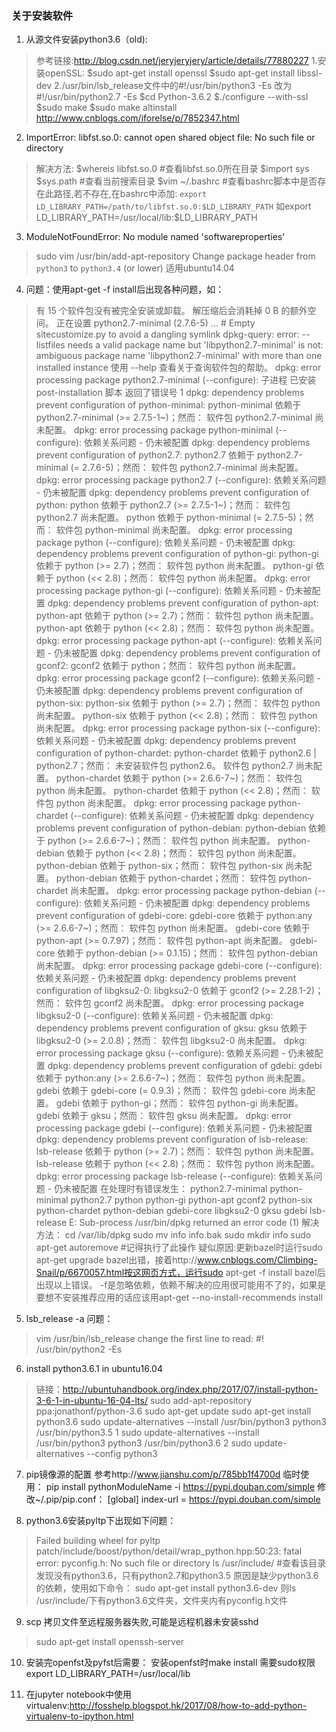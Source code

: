 ﻿### 关于安装软件

 1. 从源文件安装python3.6（old):
 >参考链接:http://blog.csdn.net/jeryjeryjery/article/details/77880227
 >1.安装openSSL:
 >\$sudo apt-get install openssl
\$sudo apt-get install libssl-dev
2./usr/bin/lsb_release文件中的#!/usr/bin/python3 -Es 改为 #!/usr/bin/python2.7 -Es
\$cd Python-3.6.2
\$./configure --with-ssl
\$sudo make
$sudo make altinstall
http://www.cnblogs.com/iforelse/p/7852347.html

 2. ImportError: libfst.so.0: cannot open shared object file: No such file or directory
 >解决方法:
 >\$whereis libfst.so.0 #查看libfst.so.0所在目录
 >\$import sys
 >\$sys.path #查看当前搜索目录
 >\$vim ~/.bashrc  #查看bashrc脚本中是否存在此路径,若不存在,在bashrc中添加:
 >`export LD_LIBRARY_PATH=/path/to/libfst.so.0:$LD_LIBRARY_PATH`
 >如export LD_LIBRARY_PATH=/usr/local/lib:$LD_LIBRARY_PATH

 3. ModuleNotFoundError: No module named 'softwareproperties'
 >sudo vim /usr/bin/add-apt-repository
 >Change package header from `python3` to `python3.4` (or lower)
 >适用ubuntu14.04

 4. 问题：使用apt-get -f install后出现各种问题，如：
 >有 15 个软件包没有被完全安装或卸载。
解压缩后会消耗掉 0 B 的额外空间。
正在设置 python2.7-minimal (2.7.6-5) ...
\# Empty sitecustomize.py to avoid a dangling symlink
dpkg-query: error: --listfiles needs a valid package name but 'libpython2.7-minimal' is not: ambiguous package name 'libpython2.7-minimal' with more than one installed instance
使用 --help 查看关于查询软件包的帮助。
dpkg: error processing package python2.7-minimal (--configure):
子进程 已安装 post-installation 脚本 返回了错误号 1
dpkg: dependency problems prevent configuration of python-minimal:
python-minimal 依赖于 python2.7-minimal (>= 2.7.5-1~)；然而：
软件包 python2.7-minimal 尚未配置。
dpkg: error processing package python-minimal (--configure):
依赖关系问题 - 仍未被配置
dpkg: dependency problems prevent configuration of python2.7:
python2.7 依赖于 python2.7-minimal (= 2.7.6-5)；然而：
软件包 python2.7-minimal 尚未配置。
dpkg: error processing package python2.7 (--configure):
依赖关系问题 - 仍未被配置
dpkg: dependency problems prevent configuration of python:
python 依赖于 python2.7 (>= 2.7.5-1~)；然而：
软件包 python2.7 尚未配置。
python 依赖于 python-minimal (= 2.7.5-5)；然而：
软件包 python-minimal 尚未配置。
dpkg: error processing package python (--configure):
依赖关系问题 - 仍未被配置
dpkg: dependency problems prevent configuration of python-gi:
python-gi 依赖于 python (>= 2.7)；然而：
软件包 python 尚未配置。
python-gi 依赖于 python (<< 2.8)；然而：
软件包 python 尚未配置。
dpkg: error processing package python-gi (--configure):
依赖关系问题 - 仍未被配置
dpkg: dependency problems prevent configuration of python-apt:
python-apt 依赖于 python (>= 2.7)；然而：
软件包 python 尚未配置。
python-apt 依赖于 python (<< 2.8)；然而：
软件包 python 尚未配置。
dpkg: error processing package python-apt (--configure):
依赖关系问题 - 仍未被配置
dpkg: dependency problems prevent configuration of gconf2:
gconf2 依赖于 python；然而：
软件包 python 尚未配置。
dpkg: error processing package gconf2 (--configure):
依赖关系问题 - 仍未被配置
dpkg: dependency problems prevent configuration of python-six:
python-six 依赖于 python (>= 2.7)；然而：
软件包 python 尚未配置。
python-six 依赖于 python (<< 2.8)；然而：
软件包 python 尚未配置。
dpkg: error processing package python-six (--configure):
依赖关系问题 - 仍未被配置
dpkg: dependency problems prevent configuration of python-chardet:
python-chardet 依赖于 python2.6 | python2.7；然而：
未安装软件包 python2.6。
软件包 python2.7 尚未配置。
python-chardet 依赖于 python (>= 2.6.6-7~)；然而：
软件包 python 尚未配置。
python-chardet 依赖于 python (<< 2.8)；然而：
软件包 python 尚未配置。
dpkg: error processing package python-chardet (--configure):
依赖关系问题 - 仍未被配置
dpkg: dependency problems prevent configuration of python-debian:
python-debian 依赖于 python (>= 2.6.6-7~)；然而：
软件包 python 尚未配置。
python-debian 依赖于 python (<< 2.8)；然而：
软件包 python 尚未配置。
python-debian 依赖于 python-six；然而：
软件包 python-six 尚未配置。
python-debian 依赖于 python-chardet；然而：
软件包 python-chardet 尚未配置。
dpkg: error processing package python-debian (--configure):
依赖关系问题 - 仍未被配置
dpkg: dependency problems prevent configuration of gdebi-core:
gdebi-core 依赖于 python:any (>= 2.6.6-7~)；然而：
软件包 python 尚未配置。
gdebi-core 依赖于 python-apt (>= 0.7.97)；然而：
软件包 python-apt 尚未配置。
gdebi-core 依赖于 python-debian (>= 0.1.15)；然而：
软件包 python-debian 尚未配置。
dpkg: error processing package gdebi-core (--configure):
依赖关系问题 - 仍未被配置
dpkg: dependency problems prevent configuration of libgksu2-0:
libgksu2-0 依赖于 gconf2 (>= 2.28.1-2)；然而：
软件包 gconf2 尚未配置。
dpkg: error processing package libgksu2-0 (--configure):
依赖关系问题 - 仍未被配置
dpkg: dependency problems prevent configuration of gksu:
gksu 依赖于 libgksu2-0 (>= 2.0.8)；然而：
软件包 libgksu2-0 尚未配置。
dpkg: error processing package gksu (--configure):
依赖关系问题 - 仍未被配置
dpkg: dependency problems prevent configuration of gdebi:
gdebi 依赖于 python:any (>= 2.6.6-7~)；然而：
软件包 python 尚未配置。
gdebi 依赖于 gdebi-core (= 0.9.3)；然而：
软件包 gdebi-core 尚未配置。
gdebi 依赖于 python-gi；然而：
软件包 python-gi 尚未配置。
gdebi 依赖于 gksu；然而：
软件包 gksu 尚未配置。
dpkg: error processing package gdebi (--configure):
依赖关系问题 - 仍未被配置
dpkg: dependency problems prevent configuration of lsb-release:
lsb-release 依赖于 python (>= 2.7)；然而：
软件包 python 尚未配置。
lsb-release 依赖于 python (<< 2.8)；然而：
软件包 python 尚未配置。
dpkg: error processing package lsb-release (--configure):
依赖关系问题 - 仍未被配置
在处理时有错误发生：
python2.7-minimal
python-minimal
python2.7
python
python-gi
python-apt
gconf2
python-six
python-chardet
python-debian
gdebi-core
libgksu2-0
gksu
gdebi
lsb-release
E: Sub-process /usr/bin/dpkg returned an error code (1)
解决方法：
cd /var/lib/dpkg 
sudo mv info info.bak 
sudo mkdir info
sudo apt-get autoremove #记得执行了此操作
疑似原因:更新bazel时运行sudo apt-get upgrade bazel出错，接着http://www.cnblogs.com/Climbing-Snail/p/6670057.html按这网页方式，运行sudo apt-get -f install bazel后出现以上错误。
-f是忽略依赖，依赖不解决的应用很可能用不了的，如果是要想不安装推荐应用的话应该用apt-get --no-install-recommends install

 5. lsb_release -a 问题：
 > vim /usr/bin/lsb_release
 > change the first line to read: #! /usr/bin/python2 -Es

 6. install python3.6.1 in ubuntu16.04
 > 链接：http://ubuntuhandbook.org/index.php/2017/07/install-python-3-6-1-in-ubuntu-16-04-lts/
 >sudo add-apt-repository ppa:jonathonf/python-3.6
sudo apt-get update
sudo apt-get install python3.6
sudo update-alternatives --install /usr/bin/python3 python3 /usr/bin/python3.5 1
sudo update-alternatives --install /usr/bin/python3 python3 /usr/bin/python3.6 2
sudo update-alternatives --config python3 

 7.  pip镜像源的配置
参考http://www.jianshu.com/p/785bb1f4700d
临时使用：
pip install pythonModuleName -i https://pypi.douban.com/simple
修改~/.pip/pip.conf：
[global]
index-url = https://pypi.douban.com/simple 

 8. python3.6安装pyltp下出现如下问题：
 >Failed building wheel for pyltp
 >patch/include/boost/python/detail/wrap_python.hpp:50:23: fatal error: pyconfig.h: No such file or directory
 >ls /usr/include/  #查看该目录发现没有python3.6，只有python2.7和python3.5
 >原因是缺少python3.6的依赖，使用如下命令：
 >sudo apt-get install python3.6-dev
 >则ls /usr/include/下有python3.6文件夹，文件夹内有pyconfig.h文件

 9. scp 拷贝文件至远程服务器失败,可能是远程机器未安装sshd
 >sudo apt-get install openssh-server

 10. 安装完openfst及pyfst后需要：
 安装openfst时make install 需要sudo权限
  export LD_LIBRARY_PATH=/usr/local/lib

 11. 在jupyter notebook中使用virtualenv:http://fosshelp.blogspot.hk/2017/08/how-to-add-python-virtualenv-to-ipython.html